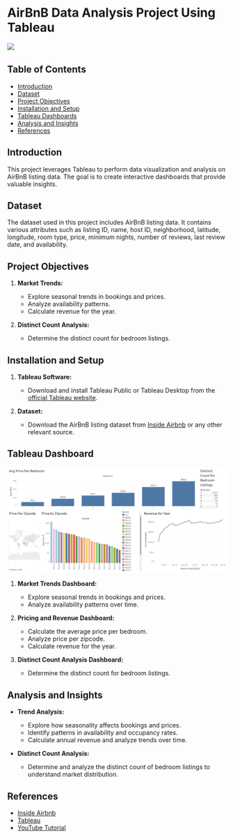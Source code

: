 # AirBnB Data Analysis Project Using Tableau
![](https://miro.medium.com/v2/resize:fit:1400/0*xwRTz6CaoH3TFefl)

## Table of Contents

- [Introduction](#introduction)
- [Dataset](#dataset)
- [Project Objectives](#project-objectives)
- [Installation and Setup](#installation-and-setup)
- [Tableau Dashboards](#tableau-dashboards)
- [Analysis and Insights](#analysis-and-insights)
- [References](#references)

## Introduction

This project leverages Tableau to perform data visualization and analysis on AirBnB listing data. The goal is to create interactive dashboards that provide valuable insights.

## Dataset

The dataset used in this project includes AirBnB listing data. It contains various attributes such as listing ID, name, host ID, neighborhood, latitude, longitude, room type, price, minimum nights, number of reviews, last review date, and availability.

## Project Objectives

1. **Market Trends:**
   - Explore seasonal trends in bookings and prices.
   - Analyze availability patterns.
   - Calculate revenue for the year.

2. **Distinct Count Analysis:**
   - Determine the distinct count for bedroom listings.

## Installation and Setup

1. **Tableau Software:**
   - Download and install Tableau Public or Tableau Desktop from the [official Tableau website](https://www.tableau.com/).

2. **Dataset:**
   - Download the AirBnB listing dataset from [Inside Airbnb](http://insideairbnb.com/get-the-data.html) or any other relevant source.

## Tableau Dashboard
![](https://github.com/AmiraQadry/AirBnB-Data-Analysis/blob/main/AirBnB.png)

1. **Market Trends Dashboard:**
   - Explore seasonal trends in bookings and prices.
   - Analyze availability patterns over time.

2. **Pricing and Revenue Dashboard:**
   - Calculate the average price per bedroom.
   - Analyze price per zipcode.
   - Calculate revenue for the year.

3. **Distinct Count Analysis Dashboard:**
   - Determine the distinct count for bedroom listings.

## Analysis and Insights

- **Trend Analysis:**
  - Explore how seasonality affects bookings and prices.
  - Identify patterns in availability and occupancy rates.
  - Calculate annual revenue and analyze trends over time.

- **Distinct Count Analysis:**
  - Determine and analyze the distinct count of bedroom listings to understand market distribution.

## References

- [Inside Airbnb](http://insideairbnb.com/get-the-data.html)
- [Tableau](https://www.tableau.com/)
- [YouTube Tutorial](https://youtu.be/zOR0-nygfDE?si=Cz-vcIvRxvO1p38p)
